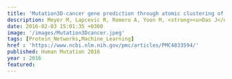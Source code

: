 ```yaml
---
title: 'Mutation3D-cancer gene prediction through atomic clustering of coding variants in the structural proteome'
description: Meyer M, Lapcevic R, Romero A, Yoon M, <strong><u>Das J</u></strong>, Beltrán J, Mort M, Stenson P, Cooper D, Paccanaro A, Yu H
date: 2016-02-03 15:01:35 +0300
image: '/images/Mutation3Dcancer.jpeg'
tags: [Protein_Networks,Machine_Learning]
href : 'https://www.ncbi.nlm.nih.gov/pmc/articles/PMC4833594/'
published: Human Mutation 2016
year : 2016
featured:
---
```

